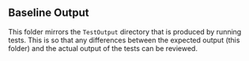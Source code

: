## Baseline Output

This folder mirrors the `TestOutput` directory that is produced by running tests. This is so that any differences between the expected output (this folder) and the actual output of the tests can be reviewed.